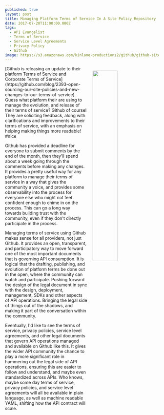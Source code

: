 ```yaml
---
published: true
layout: post
title: Managing Platform Terms of Service In A Site Policy Repository
date: 2017-07-20T11:00:00.000Z
tags:
  - API Evangelist
  - Terms of Service
  - Service Level Agreements
  - Privacy Policy
  - Github
image: https://s3.amazonaws.com/kinlane-productions2/github/github-site-policy.png
---
```

<p><a href="https://github.com/blog/2393-open-sourcing-our-site-policies-and-new-changes-to-our-terms-of-service"><img src="https://s3.amazonaws.com/kinlane-productions2/github/github-site-policy.png" align="right" width="40%" style="padding: 15px;" /></a></p>[Github is releasing an update to their platform Terms of Service and Corporate Terms of Service](https://github.com/blog/2393-open-sourcing-our-site-policies-and-new-changes-to-our-terms-of-service). Guess what platform their are using to manage the evolution, and release of their terms of service? Github of course! They are soliciting feedback, along with clarifications and improvements to their terms of service, with an emphasis on helping making things more readable! #nice

Github has provided a deadline for everyone to submit comments by the end of the month, then they'll spend about a week going through the comments before making any changes. It provides a pretty useful way for any platform to manage their terms of service in a way that gives the community a voice, and provides some observability into the process for everyone else who might not feel confident enough to chime in on the process. This can go a long way towards building trust with the community, even if they don't directly participate in the process.

Managing terms of service using Github makes sense for all providers, not just Github. It provides an open, transparent, and participatory way to move forward one of the most important documents that is governing API consumption. It is logical that the drafting, publishing, and evolution of platform terms be done out in the open, where the community can watch and participate. Pushing forward the design of the legal document in sync with the design, deployment, management, SDKs and other aspects of API operations. Bringing the legal side of things out of the shadows, and making it part of the conversation within the community.

Eventually, I'd like to see the terms of service, privacy policies, service level agreements, and other legal documents that govern API operations managed and available on Github like this. It gives the wider API community the chance to play a more significant role in hammering out the legal side of API operations, ensuring this are easier to follow and understand, and maybe even standardized across APIs. Who knows, maybe some day terms of service, privacy policies, and service level agreements will all be available in plain language, as well as machine readable YAML, shifting how the API contract will scale.
